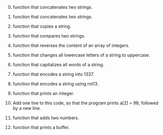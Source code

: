 0. function that concatenates two strings.

1. function that concatenates two strings.

2. function that copies a string.

3. function that compares two strings.

4. function that reverses the content of an array of integers.

5. function that changes all lowercase letters of a string to uppercase.

6. function that capitalizes all words of a string.

7. function that encodes a string into 1337.

8. function that encodes a string using rot13.

9. function that prints an integer.

10. Add one line to this code, so that the program prints a[2] = 98, followed by a new line.

11. function that adds two numbers.

12. function that prints a buffer.

 
